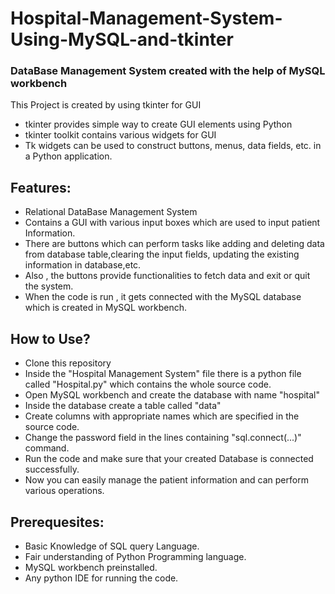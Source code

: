 # Hospital-Management-System-Using-MySQL-and-tkinter
### DataBase Management System created with the help of MySQL workbench



This Project is created by using tkinter for GUI

- tkinter provides simple way to create GUI elements using Python
- tkinter toolkit contains various widgets for GUI
- Tk widgets can be used to construct buttons, menus, data fields, etc. in a Python application.

## Features:

- Relational DataBase Management System
- Contains a GUI with various input boxes which are used to input patient Information.
- There are buttons which can perform tasks like adding and deleting data from database table,clearing the input fields, updating the existing information in database,etc.
- Also , the buttons provide functionalities to fetch data and exit or quit the system.
- When the code is run , it gets connected with the MySQL database which is created in MySQL workbench.



## How to Use?


- Clone this repository
- Inside the "Hospital Management System" file there is a python file called "Hospital.py" which contains the whole source code.
- Open MySQL workbench and create the database with name "hospital"
- Inside the database create a table called "data"
- Create columns with appropriate names which are specified in the source code.
- Change the password field in the lines containing "sql.connect(...)" command.
- Run the code and make sure that your created Database is connected successfully.
- Now you can easily manage the patient information and can perform various operations.



## Prerequesites:
- Basic Knowledge of SQL query Language.
- Fair understanding of Python Programming language.
- MySQL workbench preinstalled.
- Any python IDE for running the code.
